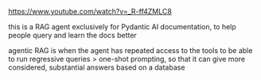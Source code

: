 https://www.youtube.com/watch?v=_R-ff4ZMLC8

this is a RAG agent exclusively for Pydantic AI documentation, to help people query and learn the docs better

agentic RAG is when the agent has repeated access to the tools to be able to run regressive queries > one-shot prompting, so that it can give more considered, substantial answers based on a database
